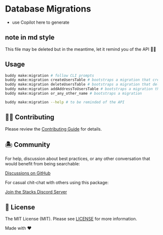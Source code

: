 # Database Migrations

- use Copilot here to generate

## note in md style

This file may be deleted but in the meantime, let it remind you of the API 🤙🏼

## Usage

```sh
buddy make:migration # follow CLI prompts
buddy make:migration createUsersTable # bootstraps a migration that creates a `users` table
buddy make:migration deleteUsersTable # bootstraps a migration that deletes a `users` table
buddy make:migration addAddressToUsersTable # bootstraps a migration that adds an address field to the `users` table
buddy make:migration or_any_other_name # bootstraps a migration

buddy make:migration --help # to be reminded of the API
```

## 💪🏼 Contributing

Please review the [Contributing Guide](https://github.com/stacksjs/contributing) for details.

## 🏝 Community

For help, discussion about best practices, or any other conversation that would benefit from being searchable:

[Discussions on GitHub](https://github.com/stacksjs/stacks/discussions)

For casual chit-chat with others using this package:

[Join the Stacks Discord Server](https://discord.ow3.org)

## 📄 License

The MIT License (MIT). Please see [LICENSE](../../LICENSE.md) for more information.

Made with ❤️
